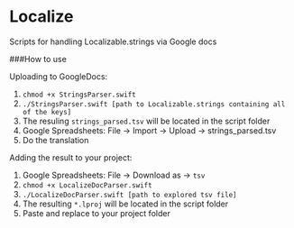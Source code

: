 # Localize
Scripts for handling Localizable.strings via Google docs

###How to use

Uploading to GoogleDocs:
1. ```chmod +x StringsParser.swift```
2. ```./StringsParser.swift [path to Localizable.strings containing all of the keys]```
3. The resuling ```strings_parsed.tsv``` will be located in the script folder
4. Google Spreadsheets: File -> Import -> Upload -> strings_parsed.tsv
5. Do the translation

Adding the result to your project:
1. Google Spreadsheets: File -> Download as -> ```tsv```
2. ```chmod +x LocalizeDocParser.swift```
3. ```./LocalizeDocParser.swift [path to explored tsv file]```
4. The resulting ```*.lproj``` will be located in the script folder
5. Paste and replace to your project folder
